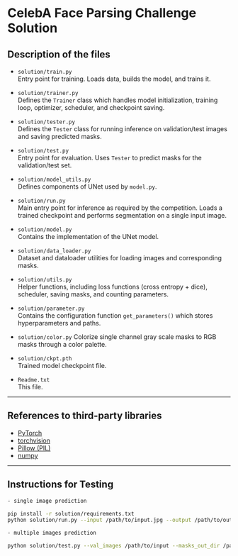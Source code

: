 # CelebA Face Parsing Challenge Solution

## Description of the files

- `solution/train.py`  
  Entry point for training. Loads data, builds the model, and trains it.

- `solution/trainer.py`  
  Defines the `Trainer` class which handles model initialization, training loop, optimizer, scheduler, and checkpoint saving.

- `solution/tester.py`  
  Defines the `Tester` class for running inference on validation/test images and saving predicted masks.

- `solution/test.py`  
  Entry point for evaluation. Uses `Tester` to predict masks for the validation/test set.

- `solution/model_utils.py`  
  Defines components of UNet used by `model.py`.

- `solution/run.py`  
  Main entry point for inference as required by the competition. Loads a trained checkpoint and performs segmentation on a single input image.

- `solution/model.py`  
  Contains the implementation of the UNet model.

- `solution/data_loader.py`  
  Dataset and dataloader utilities for loading images and corresponding masks.

- `solution/utils.py`  
  Helper functions, including loss functions (cross entropy + dice), scheduler, saving masks, and counting parameters.

- `solution/parameter.py`  
  Contains the configuration function `get_parameters()` which stores hyperparameters and paths.

- `solution/color.py`
  Colorize single channel gray scale masks to RGB masks through a color palette.

- `solution/ckpt.pth`  
  Trained model checkpoint file.

- `Readme.txt`  
  This file.

---

## References to third-party libraries

- [PyTorch](https://pytorch.org/)  
- [torchvision](https://pytorch.org/vision/stable/index.html)  
- [Pillow (PIL)](https://pypi.org/project/pillow/)  
- [numpy](https://numpy.org/)  

---

## Instructions for Testing

```bash
- single image prediction

pip install -r solution/requirements.txt
python solution/run.py --input /path/to/input.jpg --output /path/to/output.png --weights solution/ckpt.pth

- multiple images prediction

python solution/test.py --val_images /path/to/input --masks_out_dir /path/to/output






